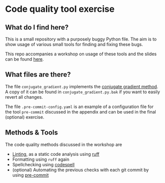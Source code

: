 
# Code quality tool exercise
## What do I find here? 
This is a small repository with a purposely buggy Python file. 
The aim is to show usage of various small tools 
for finding and fixing these bugs.

This repo accompanies a workshop on usage of these tools and the slides can be found [here](https://doi.org/10.5281/zenodo.15081373).

## What files are there?
The file `conjugate_gradient.py` implements the 
[conjugate gradient method](https://en.wikipedia.org/wiki/Conjugate_gradient_method).
A copy of it can be found in `conjugate_gradient.py.bak` if you want to easily revert all changes.

The file `.pre-commit-config.yaml` is an example
of a configuration file for the tool `pre-commit` 
discussed in the appendix 
and can be used in the final (optional) exercise. 

## Methods & Tools

The code quality methods discussed in the workshop are
- [Linting](https://en.wikipedia.org/wiki/Lint_(software)), as a static code analysis using [ruff](https://docs.astral.sh/ruff/)
- Formatting using `ruff` again
- Spellchecking using [codespell](https://github.com/codespell-project/codespell)
- (optional) Automating the previous checks with each git commit by using [pre-commit](https://pre-commit.com/) 


